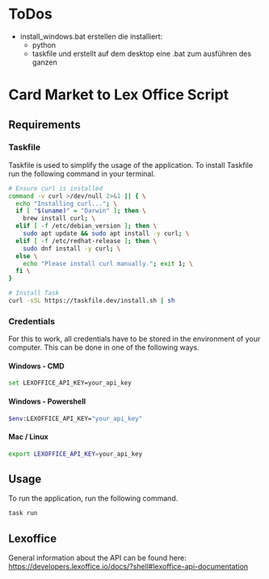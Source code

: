 # ToDos

- install_windows.bat erstellen die installiert:
  - python
  - taskfile
  und erstellt auf dem desktop eine .bat zum ausführen des ganzen

# Card Market to Lex Office Script

## Requirements

### Taskfile

Taskfile is used to simplify the usage of the application. To install Taskfile run the following command in your terminal.

```bash
# Ensure curl is installed
command -v curl >/dev/null 2>&1 || { \
  echo "Installing curl..."; \
  if [ "$(uname)" = "Darwin" ]; then \
    brew install curl; \
  elif [ -f /etc/debian_version ]; then \
    sudo apt update && sudo apt install -y curl; \
  elif [ -f /etc/redhat-release ]; then \
    sudo dnf install -y curl; \
  else \
    echo "Please install curl manually."; exit 1; \
  fi \
}

# Install Task
curl -sSL https://taskfile.dev/install.sh | sh
```

### Credentials

For this to work, all credentials have to be stored in the environment of your computer. This can be done in one of the following ways.

#### Windows - CMD

```bash
set LEXOFFICE_API_KEY=your_api_key
```

#### Windows - Powershell

```bash
$env:LEXOFFICE_API_KEY="your_api_key"
```

#### Mac / Linux

```bash
export LEXOFFICE_API_KEY=your_api_key
```

## Usage

To run the application, run the following command.

```bash
task run
```

## Lexoffice

General information about the API can be found here: https://developers.lexoffice.io/docs/?shell#lexoffice-api-documentation